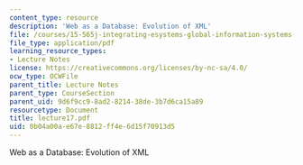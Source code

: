 ```yaml
---
content_type: resource
description: 'Web as a Database: Evolution of XML'
file: /courses/15-565j-integrating-esystems-global-information-systems-spring-2002/0b04a00ae67e8812ff4e6d15f70913d5_lecture17.pdf
file_type: application/pdf
learning_resource_types:
- Lecture Notes
license: https://creativecommons.org/licenses/by-nc-sa/4.0/
ocw_type: OCWFile
parent_title: Lecture Notes
parent_type: CourseSection
parent_uid: 9d6f9cc9-8ad2-8214-38de-3b7d6ca15a89
resourcetype: Document
title: lecture17.pdf
uid: 0b04a00a-e67e-8812-ff4e-6d15f70913d5
---
```

Web as a Database: Evolution of XML